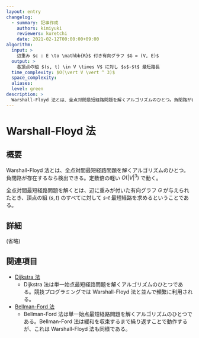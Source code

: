 ```yaml
---
layout: entry
changelog:
  - summary: 記事作成
    authors: kimiyuki
    reviewers: kuretchi
    date: 2021-02-12T00:00:00+09:00
algorithm:
  input: >
    辺重み $c : E \to \mathbb{R}$ 付き有向グラフ $G = (V, E)$
  output: >
    各頂点の組 $(s, t) \in V \times V$ に対し $s$-$t$ 最短路長
  time_complexity: $O(\vert V \vert ^ 3)$
  space_complexity:
  aliases:
  level: green
description: >
  Warshall-Floyd 法とは、全点対間最短経路問題を解くアルゴリズムのひとつ。負閉路が存在するなら検出できる。定数倍の軽い $O(\vert V \vert ^ 3)$ で動く。
---
```


# Warshall-Floyd 法

## 概要

Warshall-Floyd 法とは、全点対間最短経路問題を解くアルゴリズムのひとつ。
負閉路が存在するなら検出できる。定数倍の軽い $O(\vert V \vert ^ 3)$ で動く。

全点対間最短経路問題を解くとは、辺に重みが付いた有向グラフ $G$ が与えられたとき、頂点の組 $(s, t)$ のすべてに対して $s$-$t$ 最短経路を求めるということである。

## 詳細

(省略)

## 関連項目

-   [Dijkstra 法](/algorithm-encyclopedia/dijkstra)
    -   Dijkstra 法は単一始点最短経路問題を解くアルゴリズムのひとつである。競技プログラミングでは Warshall-Floyd 法と並んで頻繁に利用される。
-   [Bellman-Ford 法](/algorithm-encyclopedia/bellman-ford)
    -   Bellman-Ford 法は単一始点最短経路問題を解くアルゴリズムのひとつである。Bellman-Ford 法は緩和を収束するまで繰り返すことで動作するが、これは Warshall-Floyd 法も同様である。
